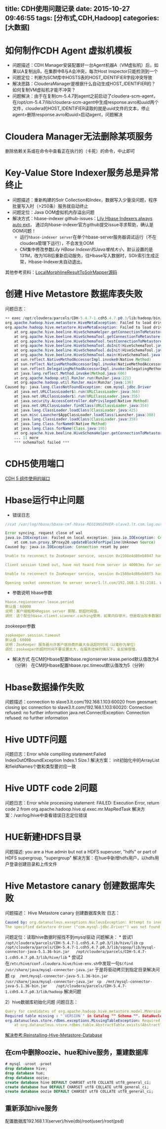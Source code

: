 title: CDH使用问题记录
date: 2015-10-27 09:46:55
tags: [分布式,CDH,Hadoop]
categories: [大数据]
---


# 如何制作CDH Agent 虚拟机模板
*	问题描述：CDH Manager安装配置好一台Agent机器A（VM虚拟机）后，如果以A复制出B，在集群中B与A会冲突，每次Host Inspector只能检测到一个
*	问题定位：判断为SCM库中HOSTS表的HOST_IDENTIFIER字段冲突导致
*	解决思路：ClouderaManager是根据什么自动生成HOST_IDENTIFIER的？ 如何复制VM虚拟机才能不冲突？
* 问题解决：由于在复制cm-5.4.7到agent之前启动了cloudera-scm-agent，在/opt/cm-5.4.7/lib/cloudera-scm-agent中生成response.avro和uuid两个文件，cloudera的HOST_IDENTIFIER读取的就是uuid文件的文本，停止agent>删除response.avro和uuid>启动agent，问题解决

# Cloudera Manager无法删除某项服务
删除依赖关系或在命令中查看正在执行的（卡死）的命令，中止即可

# Key-Value Store Indexer服务总是异常终止
* 问题描述：重新构建的Solr Collection和Index，数据写入少量没问题，程序批量写入时（>250条）服务就自动终止   
* 问题定位：Java OOM虚拟机内存溢出问题
* 解决方式：hbase-indexer github-issues：[Lily Hbase Indexers always auto exit](https://github.com/NGDATA/hbase-indexer/issues/66)，
通过向hbase-indexer官方github提交issue寻求帮助，确认是OOM问题！
    * 运行`hbase-indexer server`在单个hbase-server服务器调试运行（不在cloudera管理下运行），不会发生OOM
    * CM集中修改参数*Lily HBase Indexer的Java堆栈大小*，默认设置的是131M，改为1GB后重新启动服务，往Hbase写入数据时，SOlr索引生成正常，Hbase-Indexer未自动退出。

其他参考资料：[LocalMorphlineResultToSolrMapper源码](https://github.com/NGDATA/hbase-indexer/blob/master/hbase-indexer-morphlines/src/main/java/com/ngdata/hbaseindexer/morphline/LocalMorphlineResultToSolrMapper.java)

#	创建 Hive Metastore 数据库表失败
问题日志：

``` java
++ exec /opt/cloudera/parcels/CDH-5.4.7-1.cdh5.4.7.p0.3/lib/hadoop/bin/hadoop jar /opt/cloudera/parcels/CDH-5.4.7-1.cdh5.4.7.p0.3/lib/hive/lib/hive-cli-1.1.0-cdh5.4.7.jar org.apache.hive.beeline.HiveSchemaTool -verbose -dbType mysql -initSchema
org.apache.hadoop.hive.metastore.HiveMetaException: Failed to load driver
org.apache.hadoop.hive.metastore.HiveMetaException: Failed to load driver
	at org.apache.hive.beeline.HiveSchemaHelper.getConnectionToMetastore(HiveSchemaHelper.java:79)
	at org.apache.hive.beeline.HiveSchemaTool.getConnectionToMetastore(HiveSchemaTool.java:113)
	at org.apache.hive.beeline.HiveSchemaTool.testConnectionToMetastore(HiveSchemaTool.java:159)
	at org.apache.hive.beeline.HiveSchemaTool.doInit(HiveSchemaTool.java:257)
	at org.apache.hive.beeline.HiveSchemaTool.doInit(HiveSchemaTool.java:243)
	at org.apache.hive.beeline.HiveSchemaTool.main(HiveSchemaTool.java:473)
	at sun.reflect.NativeMethodAccessorImpl.invoke0(Native Method)
	at sun.reflect.NativeMethodAccessorImpl.invoke(NativeMethodAccessorImpl.java:57)
	at sun.reflect.DelegatingMethodAccessorImpl.invoke(DelegatingMethodAccessorImpl.java:43)
	at java.lang.reflect.Method.invoke(Method.java:606)
	at org.apache.hadoop.util.RunJar.run(RunJar.java:221)
	at org.apache.hadoop.util.RunJar.main(RunJar.java:136)
Caused by: java.lang.ClassNotFoundException: com.mysql.jdbc.Driver
	at java.net.URLClassLoader$1.run(URLClassLoader.java:366)
	at java.net.URLClassLoader$1.run(URLClassLoader.java:355)
	at java.security.AccessController.doPrivileged(Native Method)
	at java.net.URLClassLoader.findClass(URLClassLoader.java:354)
	at java.lang.ClassLoader.loadClass(ClassLoader.java:425)
	at sun.misc.Launcher$AppClassLoader.loadClass(Launcher.java:308)
	at java.lang.ClassLoader.loadClass(ClassLoader.java:358)
	at java.lang.Class.forName0(Native Method)
	at java.lang.Class.forName(Class.java:195)
	at org.apache.hive.beeline.HiveSchemaHelper.getConnectionToMetastore(HiveSchemaHelper.java:70)
	... 11 more
	*** schemaTool failed ***
```

# CDH5使用端口
[ CDH 5 组件使用的端口](http://www.cloudera.com/content/cloudera/zh-CN/documentation/core/v5-3-x/topics/cdh_ig_ports_cdh5.html)


# Hbase运行中止问题

*	错误日志

```java
//cat /var/log/hbase/hbase-cmf-hbase-REGIONSERVER-slave3.lt.com.log.out

Error syncing, request close of wal
java.io.IOException: Failed on local exception: java.io.IOException: Connection reset by peer; Host Details : local host is: "slave3.lt.com/192.168.1.103"; destination host is: "server1.lt.com":8020;  
	at com.sun.proxy.$Proxy20.updateBlockForPipeline(Unknown Source)
Caused by: java.io.IOException: Connection reset by peer
```

``` yaml
Unable to reconnect to ZooKeeper service, session 0x1508e4d86eb8047 has expired, closing socket connection
```

``` yaml
Client session timed out, have not heard from server in 40003ms for sessionid 0x1508e4d86eb88ef, closing socket connection and attempting reconnect

Unable to reconnect to ZooKeeper service, session 0x1508e4d86eb88f5 has expired, closing socket connection
```

``` yaml
Opening socket connection to server server1.lt.com/192.168.1.91:2181. Will not attempt to authenticate using SASL (unknown error)
```

*	参数说明
hbase参数

``` yaml
hbase.regionserver.lease.period
默认值：60000
说明：客户端租用HRegion server 期限，即超时阀值。
调优：这个配合hbase.client.scanner.caching使用，如果内存够大，但是取出较多数据后计算过程较长，可能超过这个阈值，适当可设置较长的响应时间以防被认为宕机
```

zookeeper参数
``` yaml
zookeeper.session.timeout
默认值：60000
说明：ZooKeeper 服务器允许客户端协商的最大会话超时时间（以毫秒为单位）
调优：zookeeper的超时时间不要设置太大，在服务挂掉的情况下，会反映很慢。
```

*	解决方式
在CM的Hbase配置hbase.regionserver.lease.period默认值改为4（分钟）
在CM的Hbase配置hbase.rpc.timeout默认值改为5（分钟）

# Hbase数据操作失败
问题描述：connection to slave3.lt.com/192.168.1.103:60020 from geosmart: closing ipc connection to slave3.lt.com/192.168.1.103:60020: Connection refused: no further information
java.net.ConnectException: Connection refused: no further information

# Hive UDTF问题
问题日志：Error while compliling statement:Failed IndexOutOfBoundException Index.1 Size.1
解决方案：
init初始化中的ArrayList<ObjectInspector> 和fieldNames个数和类型要对应一致

# Hive UDTF code 2问题
问题日志：Error while processing statement: FAILED: Execution Error, return code 2 from org.apache.hadoop.hive.ql.exec.mr.MapRedTask
解决方案：/var/log/hive中查看错误日志定位错误

#  HUE新建HDFS目录
问题描述: you are a Hue admin but not a HDFS superuser, "hdfs" or part of HDFS supergroup, "supergroup"
解决方案：在hue中新增hdfs用户，以hdfs用户登录创建目录和上传文件

# Hive Metastore canary 创建数据库失败
问题描述： Hive Metastore canary 创建数据库失败
日志：

``` yaml
Caused by: org.datanucleus.exceptions.NucleusException: Attempt to invoke the "BONECP" plugin to create a ConnectionPool gave an error :
The specified datastore driver ("com.mysql.jdbc.Driver") was not found in the CLASSPATH. Please check your CLASSPATH specification, and the name of the driver
```
问题定位：读取hive数据时报找不到mysql驱动
问题解决：
	*	尝试1
`/opt/cloudera/parcels/CDH-5.4.7-1.cdh5.4.7.p0.3/lib/hive/lib`
`cp  /opt/cloudera/parcels/CDH-5.4.7-1.cdh5.4.7.p0.3/lib/sqoop/lib/mysql-connector-java-5.1.36-bin.jar   /opt/cloudera/parcels/CDH-5.4.7-1.cdh5.4.7.p0.3/lib/hive/lib`
	*  尝试2
在`/etc/hive/conf.cloudera.hive/hive-env.sh`中发现一句`$(find /usr/share/java/mysql-connector-java.jar`
于是将驱动拷贝到指定目录解决问题
`cp  /mnt/mysql-connector-java-5.1.36-bin.jar     /usr/share/java/mysql-connector-java.jar `
`cp  /mnt/mysql-connector-java-5.1.36-bin.jar    /opt/cloudera/parcels/CDH-5.4.7-1.cdh5.4.7.p0.3/lib/hadoop`
解决问题

2）hive数据库初始化问题
问题日志：

``` yaml
Query for candidates of org.apache.hadoop.hive.metastore.model.MVersionTable and subclasses resulted in no possible candidates
Required table missing : "`VERSION`" in Catalog "" Schema "". DataNucleus requires this table to perform its persistence operations. Either your MetaData is incorrect, or you need to enable "datanucleus.autoCreateTables"
org.datanucleus.store.rdbms.exceptions.MissingTableException: Required table missing : "`VERSION`" in Catalog "" Schema "". DataNucleus requires this table to perform its persistence operations. Either your MetaData is incorrect, or you need to enable "datanucleus.autoCreateTables"
    at org.datanucleus.store.rdbms.table.AbstractTable.exists(AbstractTable.java:485)
```

[解决参考:Reinstalling-Hive-Metastore-Database](http://community.cloudera.com/t5/Batch-SQL-Apache-Hive/Reinstalling-Hive-Metastore-Database/td-p/24015)

## 在cm中删除oozie、hue和hive服务，重建数据库
``` sql
# mysql -uroot -proot
drop database hive;
drop database hue;
drop database oozie;
create database hive DEFAULT CHARSET utf8 COLLATE utf8_general_ci;  
create database hue DEFAULT CHARSET utf8 COLLATE utf8_general_ci;
create database oozie DEFAULT CHARSET utf8 COLLATE utf8_general_ci;
```
## 重新添加hive服务
配置数据库192.168.1.1(server)/hive(db)/root(user)/root(psd)
